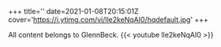 +++
title=''
date=2021-01-08T20:15:01Z
cover='https://i.ytimg.com/vi/lle2keNqAI0/hqdefault.jpg'
+++

All content belongs to GlennBeck.
{{< youtube lle2keNqAI0 >}}
